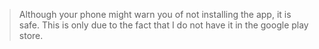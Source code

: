 > Although your phone might warn you of not installing the app, it is safe. This is only due to the fact that I do not have it in the google play store.
